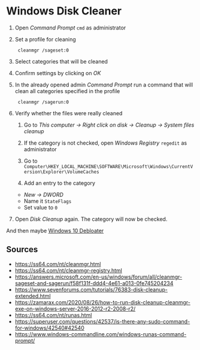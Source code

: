 # Windows Disk Cleaner

1. Open _Command Prompt_ `cmd` as administrator
1. Set a profile for cleaning

        cleanmgr /sageset:0

1. Select categories that will be cleaned
1. Confirm settings by clicking on _OK_
1. In the already opened admin _Command Prompt_ run a command that will clean all categories specified in the profile

        cleanmgr /sagerun:0

1. Verify whether the files were really cleaned

    1. Go to _This computer -> Right click on disk -> Cleanup -> System files cleanup_

    1. If the category is not checked, open _Windows Registry_ `regedit` as administrator

    1. Go to `Computer\HKEY_LOCAL_MACHINE\SOFTWARE\Microsoft\Windows\CurrentVersion\Explorer\VolumeCaches`

    1. Add an entry to the category
      - _New -> DWORD_
      - Name it `StateFlags`
      - Set value to `0`

1. Open _Disk Cleanup_ again. The category will now be checked.

And then maybe [Windows 10 Debloater](https://github.com/Sycnex/Windows10Debloater)

## Sources

- https://ss64.com/nt/cleanmgr.html
- https://ss64.com/nt/cleanmgr-registry.html
- https://answers.microsoft.com/en-us/windows/forum/all/cleanmgr-sageset-and-sagerun/f58f131f-ddd4-4e61-a013-0fe745204234
- https://www.sevenforums.com/tutorials/76383-disk-cleanup-extended.html
- https://zamarax.com/2020/08/26/how-to-run-disk-cleanup-cleanmgr-exe-on-windows-server-2016-2012-r2-2008-r2/
- https://ss64.com/nt/runas.html
- https://superuser.com/questions/42537/is-there-any-sudo-command-for-windows/42540#42540
- https://www.windows-commandline.com/windows-runas-command-prompt/

